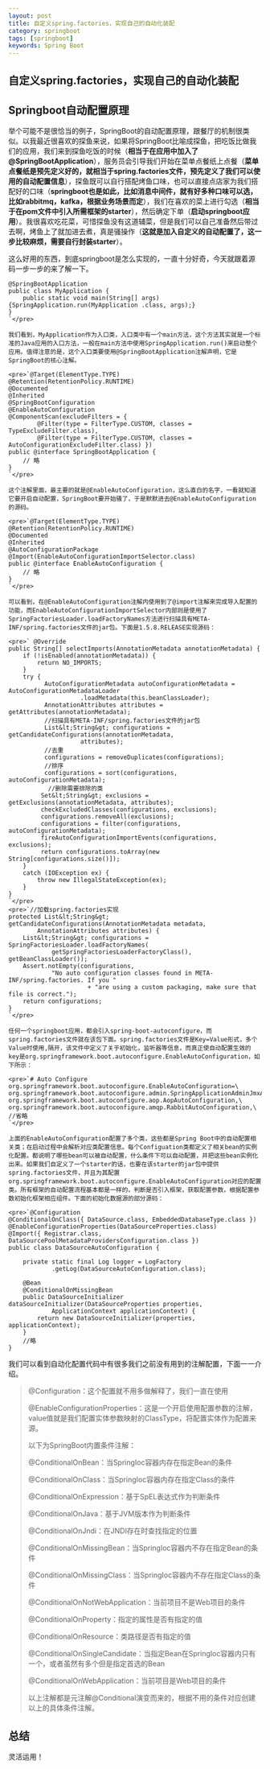 ```yaml
---
layout: post
title: 自定义spring.factories，实现自己的自动化装配
category: springboot
tags: [springboot]
keywords: Spring Boot
---
```


## 自定义spring.factories，实现自己的自动化装配

## Springboot自动配置原理

举个可能不是很恰当的例子，SpringBoot的自动配置原理，跟餐厅的机制很类似。以我最近很喜欢的探鱼来说，如果将SpringBoot比喻成探鱼，把吃饭比做我们的应用，我们来到探鱼吃饭的时候（**相当于在应用中加入了@SpringBootApplication**），服务员会引导我们开始在菜单点餐纸上点餐（**菜单点餐纸是预先定义好的，就相当于spring.factories文件，预先定义了我们可以使用的自动配置信息**），探鱼既可以自行搭配烤鱼口味，也可以直接点店家为我们搭配好的口味（**springboot也是如此，比如消息中间件，就有好多种口味可以选，比如rabbitmq，kafka，根据业务场景而定**），我们在喜欢的菜上进行勾选（**相当于在pom文件中引入所需框架的starter**），然后确定下单（**启动springboot应用**）。我很喜欢吃花菜，可惜探鱼没有这道辅菜，但是我们可以自己准备然后带过去啊，烤鱼上了就加进去煮，真是骚操作（**这就是加入自定义的自动配置了，这一步比较麻烦，需要自行封装starter**）。

这么好用的东西，到底springboot是怎么实现的，一直十分好奇，今天就跟着源码一步一步的来了解一下。

    @SpringBootApplication
    public class MyApplication {
        public static void main(String[] args) {SpringApplication.run(MyApplication .class, args);}
    }
    `</pre>

    我们看到，MyApplication作为入口类，入口类中有一个main方法，这个方法其实就是一个标准的Java应用的入口方法，一般在main方法中使用SpringApplication.run()来启动整个应用。值得注意的是，这个入口类要使用@SpringBootApplication注解声明，它是SpringBoot的核心注解。

    <pre>`@Target(ElementType.TYPE)
    @Retention(RetentionPolicy.RUNTIME)
    @Documented
    @Inherited
    @SpringBootConfiguration
    @EnableAutoConfiguration
    @ComponentScan(excludeFilters = {
            @Filter(type = FilterType.CUSTOM, classes = TypeExcludeFilter.class),
            @Filter(type = FilterType.CUSTOM, classes = AutoConfigurationExcludeFilter.class) })
    public @interface SpringBootApplication {
        // 略
    }
    `</pre>

    这个注解里面，最主要的就是@EnableAutoConfiguration，这么直白的名字，一看就知道它要开启自动配置，SpringBoot要开始骚了，于是默默进去@EnableAutoConfiguration的源码。

    <pre>`@Target(ElementType.TYPE)
    @Retention(RetentionPolicy.RUNTIME)
    @Documented
    @Inherited
    @AutoConfigurationPackage
    @Import(EnableAutoConfigurationImportSelector.class)
    public @interface EnableAutoConfiguration {
        // 略
    }
    `</pre>

    可以看到，在@EnableAutoConfiguration注解内使用到了@import注解来完成导入配置的功能，而EnableAutoConfigurationImportSelector内部则是使用了SpringFactoriesLoader.loadFactoryNames方法进行扫描具有META-INF/spring.factories文件的jar包。下面是1.5.8.RELEASE实现源码：

    <pre>` @Override
    public String[] selectImports(AnnotationMetadata annotationMetadata) {
        if (!isEnabled(annotationMetadata)) {
            return NO_IMPORTS;
        }
        try {
              AutoConfigurationMetadata autoConfigurationMetadata = AutoConfigurationMetadataLoader
                        .loadMetadata(this.beanClassLoader);
              AnnotationAttributes attributes = getAttributes(annotationMetadata);
              //扫描具有META-INF/spring.factories文件的jar包
              List&lt;String&gt; configurations = getCandidateConfigurations(annotationMetadata,
                        attributes);
              //去重
              configurations = removeDuplicates(configurations);
              //排序
              configurations = sort(configurations, autoConfigurationMetadata);
               //删除需要排除的类
             Set&lt;String&gt; exclusions = getExclusions(annotationMetadata, attributes);
             checkExcludedClasses(configurations, exclusions);
             configurations.removeAll(exclusions);
             configurations = filter(configurations, autoConfigurationMetadata);
             fireAutoConfigurationImportEvents(configurations, exclusions);
             return configurations.toArray(new String[configurations.size()]);
        }
        catch (IOException ex) {
            throw new IllegalStateException(ex);
        }
    }
    `</pre>
    <pre>`//加载spring.factories实现
    protected List&lt;String&gt; getCandidateConfigurations(AnnotationMetadata metadata,
            AnnotationAttributes attributes) {
        List&lt;String&gt; configurations = SpringFactoriesLoader.loadFactoryNames(
                getSpringFactoriesLoaderFactoryClass(), getBeanClassLoader());
        Assert.notEmpty(configurations,
                "No auto configuration classes found in META-INF/spring.factories. If you "
                          + "are using a custom packaging, make sure that file is correct.");
        return configurations;
    }
    `</pre>

    任何一个springboot应用，都会引入spring-boot-autoconfigure，而spring.factories文件就在该包下面。spring.factories文件是Key=Value形式，多个Value时使用,隔开，该文件中定义了关于初始化，监听器等信息，而真正使自动配置生效的key是org.springframework.boot.autoconfigure.EnableAutoConfiguration，如下所示：

    <pre>`# Auto Configure
    org.springframework.boot.autoconfigure.EnableAutoConfiguration=\
    org.springframework.boot.autoconfigure.admin.SpringApplicationAdminJmxAutoConfiguration,\
    org.springframework.boot.autoconfigure.aop.AopAutoConfiguration,\
    org.springframework.boot.autoconfigure.amqp.RabbitAutoConfiguration,\
    //省略
    `</pre>

    上面的EnableAutoConfiguration配置了多个类，这些都是Spring Boot中的自动配置相关类；在启动过程中会解析对应类配置信息。每个Configuation类都定义了相关bean的实例化配置。都说明了哪些bean可以被自动配置，什么条件下可以自动配置，并把这些bean实例化出来。如果我们自定义了一个starter的话，也要在该starter的jar包中提供 spring.factories文件，并且为其配置org.springframework.boot.autoconfigure.EnableAutoConfiguration对应的配置类。所有框架的自动配置流程基本都是一样的，判断是否引入框架，获取配置参数，根据配置参数初始化框架相应组件。下面的初始化数据源的部分源码：

    <pre>`@Configuration
    @ConditionalOnClass({ DataSource.class, EmbeddedDatabaseType.class })
    @EnableConfigurationProperties(DataSourceProperties.class)
    @Import({ Registrar.class, DataSourcePoolMetadataProvidersConfiguration.class })
    public class DataSourceAutoConfiguration {

        private static final Log logger = LogFactory
                .getLog(DataSourceAutoConfiguration.class);

        @Bean
        @ConditionalOnMissingBean
        public DataSourceInitializer dataSourceInitializer(DataSourceProperties properties,
                ApplicationContext applicationContext) {
            return new DataSourceInitializer(properties, applicationContext);
        }
        //略
    }

我们可以看到自动化配置代码中有很多我们之前没有用到的注解配置，下面一一介绍。

> @Configuration：这个配置就不用多做解释了，我们一直在使用
> 
> @EnableConfigurationProperties：这是一个开启使用配置参数的注解，value值就是我们配置实体参数映射的ClassType，将配置实体作为配置来源。
> 
> 以下为SpringBoot内置条件注解：
> 
> @ConditionalOnBean：当SpringIoc容器内存在指定Bean的条件
> 
> @ConditionalOnClass：当SpringIoc容器内存在指定Class的条件
> 
> @ConditionalOnExpression：基于SpEL表达式作为判断条件
> 
> @ConditionalOnJava：基于JVM版本作为判断条件
> 
> @ConditionalOnJndi：在JNDI存在时查找指定的位置
> 
> @ConditionalOnMissingBean：当SpringIoc容器内不存在指定Bean的条件
> 
> @ConditionalOnMissingClass：当SpringIoc容器内不存在指定Class的条件
> 
> @ConditionalOnNotWebApplication：当前项目不是Web项目的条件
> 
> @ConditionalOnProperty：指定的属性是否有指定的值
> 
> @ConditionalOnResource：类路径是否有指定的值
> 
> @ConditionalOnSingleCandidate：当指定Bean在SpringIoc容器内只有一个，或者虽然有多个但是指定首选的Bean
> 
> @ConditionalOnWebApplication：当前项目是Web项目的条件
> 
> 以上注解都是元注解@Conditional演变而来的，根据不用的条件对应创建以上的具体条件注解。

## 总结

灵活运用！